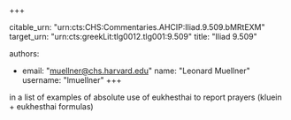 +++


citable_urn: "urn:cts:CHS:Commentaries.AHCIP:Iliad.9.509.bMRtEXM"
target_urn: "urn:cts:greekLit:tlg0012.tlg001:9.509"
title: "Iliad 9.509"

authors:
- email: "muellner@chs.harvard.edu"
  name: "Leonard Muellner"
  username: "lmuellner"
+++

<p>in a list of examples of absolute use of eukhesthai to report prayers (kluein + eukhesthai formulas)</p>